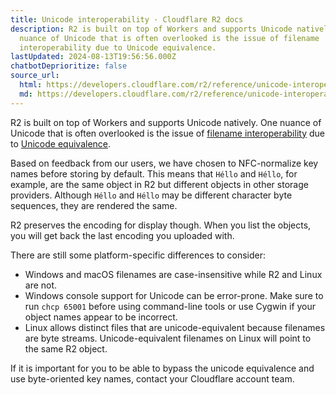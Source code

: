 ```yaml
---
title: Unicode interoperability · Cloudflare R2 docs
description: R2 is built on top of Workers and supports Unicode natively. One
  nuance of Unicode that is often overlooked is the issue of filename
  interoperability due to Unicode equivalence.
lastUpdated: 2024-08-13T19:56:56.000Z
chatbotDeprioritize: false
source_url:
  html: https://developers.cloudflare.com/r2/reference/unicode-interoperability/
  md: https://developers.cloudflare.com/r2/reference/unicode-interoperability/index.md
---
```


R2 is built on top of Workers and supports Unicode natively. One nuance of Unicode that is often overlooked is the issue of [filename interoperability](https://en.wikipedia.org/wiki/Filename#Encoding_indication_interoperability) due to [Unicode equivalence](https://en.wikipedia.org/wiki/Unicode_equivalence).

Based on feedback from our users, we have chosen to NFC-normalize key names before storing by default. This means that `Héllo` and `Héllo`, for example, are the same object in R2 but different objects in other storage providers. Although `Héllo` and `Héllo` may be different character byte sequences, they are rendered the same.

R2 preserves the encoding for display though. When you list the objects, you will get back the last encoding you uploaded with.

There are still some platform-specific differences to consider:

* Windows and macOS filenames are case-insensitive while R2 and Linux are not.
* Windows console support for Unicode can be error-prone. Make sure to run `chcp 65001` before using command-line tools or use Cygwin if your object names appear to be incorrect.
* Linux allows distinct files that are unicode-equivalent because filenames are byte streams. Unicode-equivalent filenames on Linux will point to the same R2 object.

If it is important for you to be able to bypass the unicode equivalence and use byte-oriented key names, contact your Cloudflare account team.
